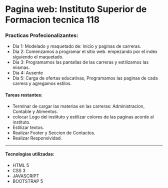 # Pagina web: Instituto Superior de Formacion tecnica 118
### Practicas Profecionalizantes:
- Dia 1: Modelado y maquetado de: Inicio y paginas de carreras.
- Dia 2: Comenzamos a programar el sitio web. empezando por el index siguiendo el maquetado.
- Dia 3: Programamos las pantallas de las carreras y estilizamos las mismas.
- Dia 4: Ausente
- Dia 5: Carga de ofertas educativas, Programamos las paginas de cada carrera y agregamos estilos.

#### Tareas restantes:
- Terminar de cargar las materias en las carreras: Administracion, Contable y Alimentos.
- colocar Logo del instituto y estilizar colores de las paginas acorde al instituto.
- Estilizar textos.
- Realizar Footer y Seccion de Contactos.
- Realizar Responsividad.
----------
#### Tecnologias utilizadas:
- HTML 5
- CSS 3
- JAVASCRIPT
- BOOTSTRAP 5